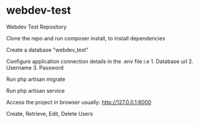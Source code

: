 # webdev-test
Webdev Test Repository

Clone the repo and run composer install, to install dependencies

Create a database "webdev_test"

Configure application connection details in the .env file i.e 
    1. Database url
    2. Username
    3. Password
    

Run php artisan migrate

Run php artisan service

Access the project in browser usually: http://127.0.0.1:8000

Create, Retrieve, Edit, Delete Users

